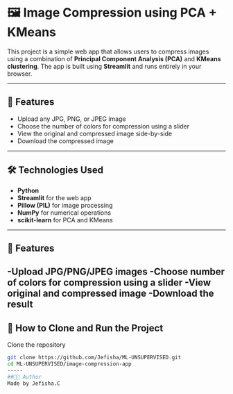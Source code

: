 # 🖼️ Image Compression using PCA + KMeans

This project is a simple web app that allows users to compress images using a combination of **Principal Component Analysis (PCA)** and **KMeans clustering**. The app is built using **Streamlit** and runs entirely in your browser.

---

## 🚀 Features

- Upload any JPG, PNG, or JPEG image
- Choose the number of colors for compression using a slider
- View the original and compressed image side-by-side
- Download the compressed image

---

## 🛠️ Technologies Used

- **Python**
- **Streamlit** for the web app
- **Pillow (PIL)** for image processing
- **NumPy** for numerical operations
- **scikit-learn** for PCA and KMeans
-----
## 🧾 Features
-Upload JPG/PNG/JPEG images
-Choose number of colors for compression using a slider
-View original and compressed image
-Download the result
----
## 🚀 How to Clone and Run the Project
 Clone the repository
 ```bash
git clone https://github.com/Jefisha/ML-UNSUPERVISED.git
cd ML-UNSUPERVISED/image-compression-app
-----
##🧑‍💻 Author
Made by Jefisha.C

